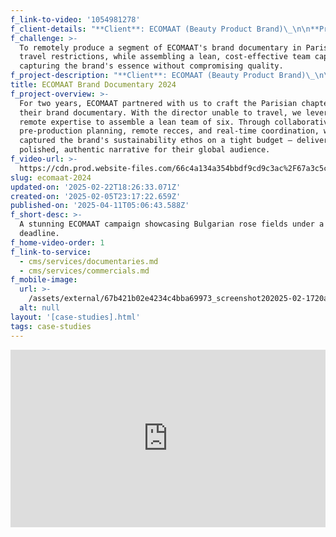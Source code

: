 ```yaml
---
f_link-to-video: '1054981278'
f_client-details: "**Client**: ECOMAAT (Beauty Product Brand)\_\n\n**Production Countries**: France\_\n\n**Project Type**: Brand documentary\_\n\n**Service Type**: Remote production"
f_challenge: >-
  To remotely produce a segment of ECOMAAT's brand documentary in Paris amid
  travel restrictions, while assembling a lean, cost-effective team capable of
  capturing the brand's essence without compromising quality.
f_project-description: "**Client**: ECOMAAT (Beauty Product Brand)\_\n\n**Production Countries**: France\_\n\n**Project Type**: Brand documentary\_\n\n**Service Type**: Remote production\_\n\n**Challenge**: To remotely produce a segment of ECOMAAT's brand documentary in Paris amid travel restrictions, while assembling a lean, cost-effective team capable of capturing the brand's essence without compromising quality.\_\n\n**Project Overview**:\_For two years, ECOMAAT partnered with us to craft the Parisian chapter of their brand documentary. With the director unable to travel, we leveraged remote expertise to assemble a lean team of six. Through collaborative pre-production planning, remote recces, and real-time coordination, we captured the brand's sustainability ethos on a tight budget ‒ delivering a polished, authentic narrative for their global audience.\n\n‍"
title: ECOMAAT Brand Documentary 2024
f_project-overview: >-
  For two years, ECOMAAT partnered with us to craft the Parisian chapter of
  their brand documentary. With the director unable to travel, we leveraged
  remote expertise to assemble a lean team of six. Through collaborative
  pre-production planning, remote recces, and real-time coordination, we
  captured the brand's sustainability ethos on a tight budget ‒ delivering a
  polished, authentic narrative for their global audience.
f_video-url: >-
  https://cdn.prod.website-files.com/66c4a134a354bbdf9cd9c3ac%2F67a3c5c5efefa0a45620f130_ECOMAAT2024-transcode.mp4
slug: ecomaat-2024
updated-on: '2025-02-22T18:26:33.071Z'
created-on: '2025-02-05T23:17:22.659Z'
published-on: '2025-04-11T05:06:43.588Z'
f_short-desc: >-
  A stunning ECOMAAT campaign showcasing Bulgarian rose fields under a tight
  deadline.
f_home-video-order: 1
f_link-to-service:
  - cms/services/documentaries.md
  - cms/services/commercials.md
f_mobile-image:
  url: >-
    /assets/external/67b421b02e4234c4bba69973_screenshot202025-02-1720at2021.03.46.avif
  alt: null
layout: '[case-studies].html'
tags: case-studies
---
```


<div style="padding:56.25% 0 0 0;position:relative;"><iframe src="https://player.vimeo.com/video/997670994?badge=0&amp;autopause=0&amp;player\_id=0&amp;app\_id=58479" frameborder="0" allow="autoplay; fullscreen; picture-in-picture; clipboard-write" style="position:absolute;top:0;left:0;width:100%;height:100%;" title="ECOMAAT 2023"></iframe></div><script src="https://player.vimeo.com/api/player.js"></script>
